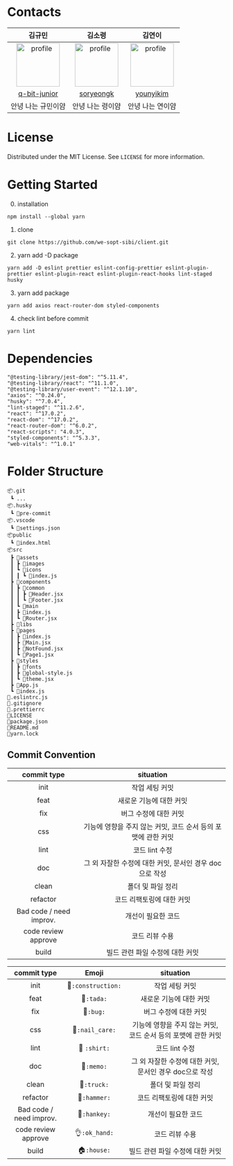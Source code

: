 # Contacts

|                            김규민                            |                            김소령                            |                            김연이                            |
| :----------------------------------------------------------: | :----------------------------------------------------------: | :----------------------------------------------------------: |
| <img src="https://user-images.githubusercontent.com/55784772/124715910-74793900-df3e-11eb-9745-2601765cd046.png" alt="profile" width="100" height="100"> | <img src="https://user-images.githubusercontent.com/55784772/124715910-74793900-df3e-11eb-9745-2601765cd046.png" alt="profile" width="100" height="100"> | <img src="https://user-images.githubusercontent.com/55784772/124715910-74793900-df3e-11eb-9745-2601765cd046.png" alt="profile" width="100" height="100"> |
|       [q-bit-junior](https://github.com/q-bit-junior)        |          [soryeongk](https://github.com/soryeongk)           |          [younyikim](https://github.com/younyikim)           |
|                      안녕 나는 규민이얌                      |                       안녕 나는 령이얌                       |                       안녕 나는 연이얌                       |



# License

Distributed under the MIT License. See `LICENSE` for more information.



# Getting Started

0. installation

```
npm install --global yarn
```
1. clone

```
git clone https://github.com/we-sopt-sibi/client.git
```

2. yarn add -D package

```
yarn add -D eslint prettier eslint-config-prettier eslint-plugin-prettier eslint-plugin-react eslint-plugin-react-hooks lint-staged husky
```

3. yarn add package

```
yarn add axios react-router-dom styled-components
```

4. check lint before commit

```
yarn lint
```



# Dependencies

```
"@testing-library/jest-dom": "^5.11.4",
"@testing-library/react": "^11.1.0",
"@testing-library/user-event": "^12.1.10",
"axios": "^0.24.0",
"husky": "^7.0.4",
"lint-staged": "^11.2.6",
"react": "^17.0.2",
"react-dom": "^17.0.2",
"react-router-dom": "^6.0.2",
"react-scripts": "4.0.3",
"styled-components": "^5.3.3",
"web-vitals": "^1.0.1"
```



# Folder Structure

```
📦.git
 ┗ ...
📦.husky
 ┗ 📜pre-commit
📦.vscode
 ┗ 📜settings.json
📦public
 ┗ 📜index.html
📦src
 ┣ 📂assets
 ┃ ┣ 📂images
 ┃ ┗ 📂icons
 ┃ ┃ ┗ 📜index.js
 ┣ 📂components
 ┃ ┣ 📂common
 ┃ ┃ ┣ 📜Header.jsx
 ┃ ┃ ┗ 📜Footer.jsx
 ┃ ┗ 📂main
 ┃ ┣ 📜index.js
 ┃ ┗ 📜Router.jsx
 ┣ 📂libs
 ┣ 📂pages
 ┃ ┣ 📜index.js
 ┃ ┣ 📜Main.jsx
 ┃ ┣ 📜NotFound.jsx
 ┃ ┗ 📜Page1.jsx
 ┣ 📂styles
 ┃ ┣ 📂fonts
 ┃ ┣ 📜global-style.js
 ┃ ┗ 📜theme.jsx
 ┣ 📜App.js
 ┗ 📜index.js
📜.eslintrc.js
📜.gitignore
📜.prettierrc
📜LICENSE
📜package.json
📜README.md
📜yarn.lock
```



## Commit Convention

|       commit type       |                          situation                           |
| :---------------------: | :----------------------------------------------------------: |
|          init           |                        작업 세팅 커밋                        |
|          feat           |                   새로운 기능에 대한 커밋                    |
|           fix           |                    버그 수정에 대한 커밋                     |
|           css           | 기능에 영향을 주지 않는 커밋, 코드 순서 등의 포맷에 관한 커밋 |
|          lint           |                        코드 lint 수정                        |
|           doc           |   그 외 자잘한 수정에 대한 커밋, 문서인 경우 doc으로 작성    |
|          clean          |                      폴더 및 파일 정리                       |
|        refactor         |                  코드 리팩토링에 대한 커밋                   |
| Bad code / need improv. |                      개선이 필요한 코드                      |
|   code review approve   |                        코드 리뷰 수용                        |
|          build          |               빌드 관련 파일 수정에 대한 커밋                |

|       commit type       |             Emoji              |                          situation                           |
| :---------------------: | :----------------------------: | :----------------------------------------------------------: |
|          init           | :construction:`:construction:` |                        작업 세팅 커밋                        |
|          feat           |         :tada:`:tada:`         |                   새로운 기능에 대한 커밋                    |
|           fix           |          :bug:`:bug:`          |                    버그 수정에 대한 커밋                     |
|           css           |    :nail_care:`:nail_care:`    | 기능에 영향을 주지 않는 커밋, 코드 순서 등의 포맷에 관한 커밋 |
|          lint           |       :shirt: `:shirt:`        |                        코드 lint 수정                        |
|           doc           |         :memo:`:memo:`         |   그 외 자잘한 수정에 대한 커밋, 문서인 경우 doc으로 작성    |
|          clean          |        :truck:`:truck:`        |                      폴더 및 파일 정리                       |
|        refactor         |       :hammer:`:hammer:`       |                  코드 리팩토링에 대한 커밋                   |
| Bad code / need improv. |       :hankey:`:hankey:`       |                      개선이 필요한 코드                      |
|   code review approve   |      :ok_hand:`:ok_hand:`​      |                        코드 리뷰 수용                        |
|          build          |        :house:`:house:`        |               빌드 관련 파일 수정에 대한 커밋                |
